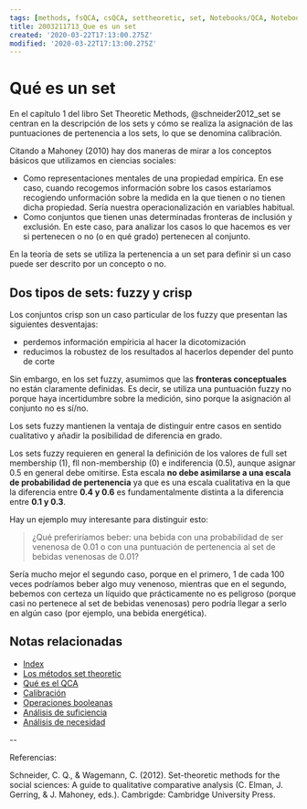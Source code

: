 ```yaml
---
tags: [methods, fsQCA, csQCA, settheoretic, set, Notebooks/QCA, Notebooks/methods]
title: 2003211713_Que es un set
created: '2020-03-22T17:13:00.275Z'
modified: '2020-03-22T17:13:00.275Z'
---
```


# Qué es un set

En el capítulo 1 del libro Set Theoretic Methods, @schneider2012_set se centran en la descripción de los sets y cómo se realiza la asignación de las puntuaciones de pertenencia a los sets, lo que se denomina calibración.

Citando a Mahoney (2010) hay dos maneras de mirar a los conceptos básicos que utilizamos en ciencias sociales:

- Como representaciones mentales de una propiedad empírica. En ese caso, cuando recogemos información sobre los casos estaríamos recogiendo unformación sobre la medida en la que tienen o no tienen dicha propiedad. Sería nuestra operacionalización en variables habitual.
- Como conjuntos que tienen unas determinadas fronteras de inclusión y exclusión. En este caso, para analizar los casos lo que hacemos es ver si pertenecen o no (o en qué grado) pertenecen al conjunto.

En la teoría de sets se utiliza la pertenencia a un set para definir si un caso puede ser descrito por un concepto o no.

## Dos tipos de sets: fuzzy y crisp

Los conjuntos crisp son un caso particular de los fuzzy que presentan las siguientes desventajas:

- perdemos información empíricia al hacer la dicotomización
- reducimos la robustez de los resultados al hacerlos depender del punto de corte

Sin embargo, en los set fuzzy, asumimos que las **fronteras conceptuales** no están claramente definidas. Es decir, se utiliza una puntuación fuzzy no porque haya incertidumbre sobre la medición, sino porque la asignación al conjunto no es sí/no.

Los sets fuzzy mantienen la ventaja de distinguir entre casos en sentido cualitativo y añadir la posibilidad de diferencia en grado.

Los sets fuzzy requieren en general la definición de los valores de full set membership (1), fll non-membership (0) e indiferencia (0.5), aunque asignar 0.5 en general debe omitirse. Esta escala **no debe asimilarse a una escala de probabilidad de pertenencia** ya que es una escala cualitativa en la que la diferencia entre **0.4 y 0.6** es fundamentalmente distinta a la diferencia entre **0.1 y 0.3**.

Hay un ejemplo muy interesante para distinguir esto:

> ¿Qué preferiríamos beber: una bebida con una probabilidad de ser venenosa de 0.01 o con una puntuación de pertenencia al set de bebidas venenosas de 0.01?

Sería mucho mejor el segundo caso, porque en el primero, 1 de cada 100 veces podríamos beber algo muy venenoso, mientras que en el segundo, bebemos con certeza un líquido que prácticamente no es peligroso (porque casi no pertenece al set de bebidas venenosas) pero podría llegar a serlo en algún caso (por ejemplo, una bebida energética).

## Notas relacionadas

- [Index](_2003101705_index.md)
- [Los métodos set theoretic](2003212003_set_theoretic_methods.md)
- [Qué es el QCA](2003212024_qca_descripcion.md)
- [Calibración](2003221733_calibracion_sets.md)
- [Operaciones booleanas](2003231138_operaciones_boleanas.md)
- [Análisis de suficiencia](2003241628_analisissuficiencia_qca.md)
- [Análisis de necesidad](2003241901_condicionnecesidadqca.md)


--

Referencias:

Schneider, C. Q., & Wagemann, C. (2012). Set-theoretic methods for the social sciences: A guide to qualitative comparative analysis (C. Elman, J. Gerring, & J. Mahoney, eds.). Cambrigde: Cambridge University Press.